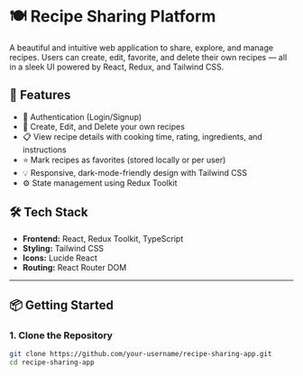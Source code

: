 # 🍽️ Recipe Sharing Platform

A beautiful and intuitive web application to share, explore, and manage recipes. Users can create, edit, favorite, and delete their own recipes — all in a sleek UI powered by React, Redux, and Tailwind CSS.

## 🚀 Features

- 🔐 Authentication (Login/Signup)
- 📝 Create, Edit, and Delete your own recipes
- 📋 View recipe details with cooking time, rating, ingredients, and instructions
- ⭐ Mark recipes as favorites (stored locally or per user)
- 💡 Responsive, dark-mode-friendly design with Tailwind CSS
- ⚙️ State management using Redux Toolkit


## 🛠️ Tech Stack

- **Frontend:** React, Redux Toolkit, TypeScript
- **Styling:** Tailwind CSS
- **Icons:** Lucide React
- **Routing:** React Router DOM

---

## 📦 Getting Started

### 1. Clone the Repository

```bash
git clone https://github.com/your-username/recipe-sharing-app.git
cd recipe-sharing-app
